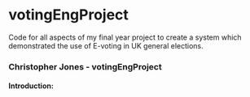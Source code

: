 # **votingEngProject**
Code for all aspects of my final year project to create a system which demonstrated the use of E-voting in UK general elections. 

### **Christopher Jones - votingEngProject**
#### Introduction: